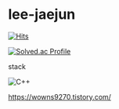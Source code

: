 # lee-jaejun
[![Hits](https://hits.seeyoufarm.com/api/count/incr/badge.svg?url=https%3A%2F%2Fgithub.com%2Fwowns9270&count_bg=%2379C83D&title_bg=%23555555&icon=&icon_color=%23E7E7E7&title=hits&edge_flat=false)](https://hits.seeyoufarm.com)

[![Solved.ac Profile](http://mazassumnida.wtf/api/v2/generate_badge?boj=wowns1856)](https://solved.ac/wowns1856/)

stack

![C++](https://img.shields.io/badge/C++-00599C.svg?&style=for-the-badge&logo=C++&logoColor=00599C)


https://wowns9270.tistory.com/
